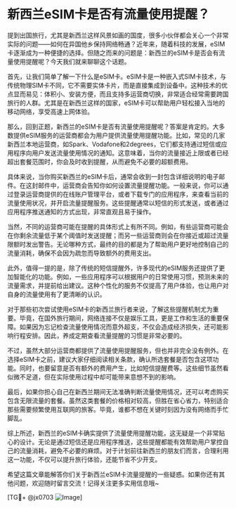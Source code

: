 # 新西兰eSIM卡是否有流量使用提醒？

提到出国旅行，尤其是新西兰这样风景如画的国度，很多小伙伴都会关心一个非常实际的问题——如何在异国他乡保持网络畅通？近年来，随着科技的发展，eSIM卡逐渐成为一种便捷的选择。但随之而来的问题是：新西兰的eSIM卡是否会有流量使用提醒呢？今天我们就来聊聊这个话题。

首先，让我们简单了解一下什么是eSIM卡。eSIM卡是一种嵌入式SIM卡技术，与传统物理SIM卡不同，它不需要实体卡片，而是直接集成到设备中。这种技术的优点显而易见：体积小、安装方便，而且支持多运营商切换，非常适合经常需要跨国旅行的人群。尤其是在新西兰这样的国家，eSIM卡可以帮助用户轻松接入当地的移动网络，享受高速上网体验。

那么，回到正题，新西兰的eSIM卡是否有流量使用提醒呢？答案是肯定的。大多数提供eSIM服务的运营商都会为用户提供流量使用提醒功能。比如，常见的几家新西兰本地运营商，如Spark、Vodafone和2degrees，它们都支持通过短信或应用程序向用户发送流量使用情况的通知。这意味着，当你的流量接近上限或者已经超出套餐范围时，你会及时收到提醒，从而避免不必要的超额费用。

具体来说，当你购买新西兰的eSIM卡后，通常会收到一封包含详细说明的电子邮件。在这封邮件中，运营商会告知你如何设置流量提醒功能。一般来说，你可以通过登录运营商提供的在线账户管理平台，或者下载专门的应用程序，来查看当前的流量使用状况，并开启流量提醒服务。这些提醒通常以短信的形式发送，或者通过应用程序推送通知的方式出现，非常直观且易于操作。

当然，不同的运营商可能在提醒的具体形式上有所不同。例如，有些运营商可能会在你剩余流量低于某个阈值时发送提醒；而另一些运营商则会在你接近或超过流量限额时发出警告。无论哪种方式，最终的目的都是为了帮助用户更好地控制自己的流量消耗，确保不会因为疏忽而导致额外的费用支出。

此外，值得一提的是，除了传统的短信提醒外，许多现代的eSIM服务还提供了更加智能化的功能。例如，一些应用程序可以根据用户的日常使用习惯，预测未来的流量需求，并提前给出建议。这种个性化的服务不仅提高了用户体验，也让用户对自身的流量使用有了更清晰的认识。

对于那些初次尝试使用eSIM卡的新西兰旅行者来说，了解这些提醒机制尤为重要。毕竟，在国外旅行期间，网络连接不仅是娱乐工具，更是工作和生活的重要保障。如果因为忘记检查流量使用情况而意外超支，不仅会造成经济损失，还可能影响行程安排。因此，养成定期查看流量提醒的习惯是非常必要的。

不过，虽然大部分运营商都提供了流量使用提醒服务，但也并非完全没有例外。在选择eSIM卡之前，建议大家仔细阅读相关条款，确认所选套餐是否包含这项功能。同时，也要留意是否有额外的费用产生，比如短信提醒费等。这些细节虽然看似微不足道，但在实际使用过程中却可能带来意想不到的影响。

最后，如果你担心自己在新西兰期间无法准确判断流量使用情况，还可以考虑购买包含无限流量的套餐。虽然这类套餐的价格相对较高，但胜在省心省力，特别适合那些需要频繁使用互联网的旅客。毕竟，谁都不想在关键时刻因为没有网络而手忙脚乱。

综上所述，新西兰的eSIM卡确实提供了流量使用提醒功能，这无疑是一个非常贴心的设计。无论是通过短信还是应用程序推送，这些提醒都能有效帮助用户掌控自己的流量消耗，避免不必要的麻烦。对于计划前往新西兰的朋友们而言，合理利用这一功能，不仅可以提升旅行体验，还能节省不少开支。

希望这篇文章能解答你们关于新西兰eSIM卡流量提醒的一些疑惑。如果你还有其他问题，欢迎随时留言交流！记得关注更多实用信息哦~

[TG💪+ @jx0703 ![Image](https://github.com/user-attachments/assets/dbca1d08-cadb-493c-b0ec-ad6f7a83f270)]